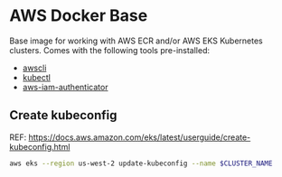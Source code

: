 # AWS Docker Base
Base image for working with AWS ECR and/or AWS EKS Kubernetes clusters. Comes with the following tools pre-installed:

- [awscli](https://github.com/aws/aws-cli)
- [kubectl](https://kubernetes.io/docs/reference/kubectl/kubectl/)
- [aws-iam-authenticator](https://github.com/kubernetes-sigs/aws-iam-authenticator)

## Create kubeconfig
REF: https://docs.aws.amazon.com/eks/latest/userguide/create-kubeconfig.html

```sh
aws eks --region us-west-2 update-kubeconfig --name $CLUSTER_NAME
```
